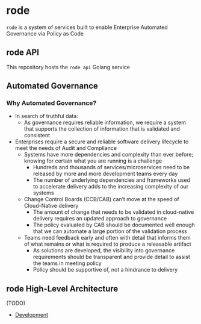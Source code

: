 # rode
`rode` is a system of services built to enable Enterprise Automated Governance via Policy as Code
## rode API
This repository hosts the `rode api` Golang service

## Automated Governance
### Why Automated Governance?
* In search of truthful data:
  * As governance requires reliable information, we require a system that supports the collection of information that is validated and consistent
* Enterprises require a secure and reliable software delivery lifecycle to meet the needs of Audit and Compliance 
  * Systems have more dependencies and complexity than ever before; knowing for certain what you are running is a challenge
    * Hundreds and thousands of services/microservices need to be released by more and more development teams every day
    * The number of underlying dependencies and frameworks used to accelerate delivery adds to the increasing complexity of our systems
  * Change Control Boards (CCB/CAB) can’t move at the speed of Cloud-Native delivery
    * The amount of change that needs to be validated in cloud-native delivery requires an updated approach to governance
    * The policy evaluated by CAB should be documented well enough that we can automate a large portion of the validation process
  * Teams need feedback early and often with detail that informs them of what remains or what is required to produce a releasable artifact
    * As solutions are developed, the visibility into governance requirements should be transparent and provide detail to assist the teams in meeting policy
    * Policy should be supportive of, not a hindrance to delivery


## rode High-Level Architecture
(TODO)

* [Development](docs/development.md)
